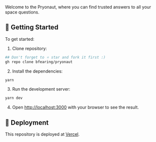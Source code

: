 Welcome to the Pryonaut, where you can find trusted answers to all your space questions.

## 🎯 Getting Started

To get started:

1. Clone repository:

```bash
## Don't forget to ⭐ star and fork it first :)
gh repo clone bfearing/pryonaut
```

2. Install the dependencies:

```bash
yarn
```

3. Run the development server:

```bash
yarn dev
```

4. Open [http://localhost:3000](http://localhost:3000) with your browser to see the result.

## 🚀 Deployment

This repository is deployed at [Vercel](https://www.pryonaut.com).
